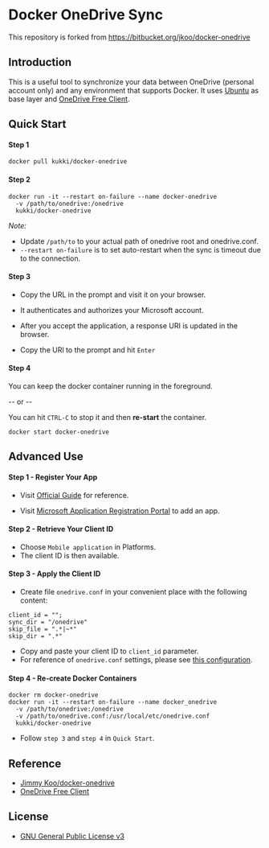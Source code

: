 # Docker OneDrive Sync

This repository is forked from https://bitbucket.org/jkoo/docker-onedrive

## Introduction

This is a useful tool to synchronize your data between OneDrive (personal account only) and any environment that supports Docker. It uses [Ubuntu](https://hub.docker.com/_/ubuntu/) as base layer and [OneDrive Free Client](https://github.com/skilion/onedrive).



## Quick Start

#### Step 1

```shell
docker pull kukki/docker-onedrive
```

#### Step 2

```shell
docker run -it --restart on-failure --name docker-onedrive
  -v /path/to/onedrive:/onedrive
  kukki/docker-onedrive
```

*Note:*

- Update `/path/to` to your actual path of onedrive root and onedrive.conf.
- `--restart on-failure` is to set auto-restart when the sync is timeout due to the connection.

#### Step 3

* Copy the URL in the prompt and visit it on your browser.

* It authenticates and authorizes your Microsoft account.

* After you accept the application, a response URI is updated in the browser.

* Copy the URI to the prompt and hit `Enter`

#### Step 4

You can keep the docker container running in the foreground.

-- or --

You can hit `CTRL-C` to stop it and then **re-start** the container.

```shell
docker start docker-onedrive
```



## Advanced Use

#### Step 1 - Register Your App

* Visit [Official Guide](https://dev.onedrive.com/app-registration.htm) for reference.


* Visit [Microsoft Application Registration Portal](https://apps.dev.microsoft.com/?referrer=https%3A%2F%2Fdev.onedrive.com%2Fapp-registration.htm) to add an app.

#### Step 2 - Retrieve Your Client ID

* Choose `Mobile application` in Platforms.
* The client ID is then available.

#### Step 3 - Apply the Client ID

* Create file `onedrive.conf` in your convenient place with the following content:

```
client_id = "";
sync_dir = "/onedrive"
skip_file = ".*|~*"
skip_dir = ".*"
```

* Copy and paste your client ID to `client_id` parameter.
* For reference of `onedrive.conf` settings, please see [this configuration](https://github.com/skilion/onedrive#configuration).

#### Step 4 - Re-create Docker Containers

```
docker rm docker-onedrive
docker run -it --restart on-failure --name docker_onedrive
  -v /path/to/onedrive:/onedrive
  -v /path/to/onedrive.conf:/usr/local/etc/onedrive.conf
  kukki/docker-onedrive
```

* Follow `step 3` and `step 4` in `Quick Start`.



## Reference

* [Jimmy Koo/docker-onedrive](https://bitbucket.org/jkoo/docker-onedrive)
* [OneDrive Free Client](https://github.com/skilion/onedrive)



## License

* [GNU General Public License v3](http://www.gnu.org/licenses/gpl-3.0.en.html)
